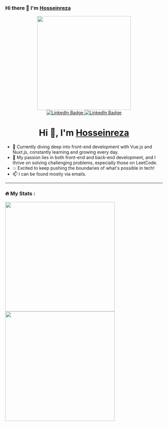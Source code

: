 ### Hi there 👋 I'm [Hosseinreza ](https://www.github.com/HosseinrezaAk)

<div id="header" align="center">
 
  <img src="https://media.giphy.com/media/765ccrAiB0g9z6EApL/giphy.gif?cid=ecf05e47tmcqbznc4ohxm2nvblb4dny5y3irg1w9ulnamsve&ep=v1_gifs_search&rid=giphy.gif&ct=g" width="300"/>
  <div id="badges">
  <a href="https://www.linkedin.com/in/hrakbari/">
    <img src="https://img.shields.io/badge/LinkedIn-blue?style=for-the-badge&logo=linkedin&logoColor=white" alt="LinkedIn Badge"/>
  </a>
  <a href="https://stackoverflow.com/users/7092547/hosseinreza">
    <img src="https://img.shields.io/badge/StackOverflow-orange?style=for-the-badge&logo=stackoverflow&logoColor=white" alt="LinkedIn Badge"/>
  </a>
</div>
</div>


<h1 align="center">Hi 👋, I'm <a href="https://HosseinrezaAk.github.io/" target="blank">
Hosseinreza</a></h1>


- 🔭 Currently diving deep into front-end development with Vue.js and Nuxt.js, constantly learning and growing every day.
- 💪 My passion lies in both front-end and back-end development, and I thrive on solving challenging problems, especially those on LeetCode.
- 💥 Excited to keep pushing the boundaries of what's possible in tech!
- 📫 I can be found mostly via emails.

---

### :fire: My Stats :
  <img  align="left"  src="https://github-readme-stats.vercel.app/api?username=HosseinrezaAk&theme=dark&show_icons=true&count_private=true" width="350"/>
  <img src="https://github-readme-streak-stats.herokuapp.com/?user=HosseinrezaAk&theme=dark&hide_border=false" width="350" /> 











